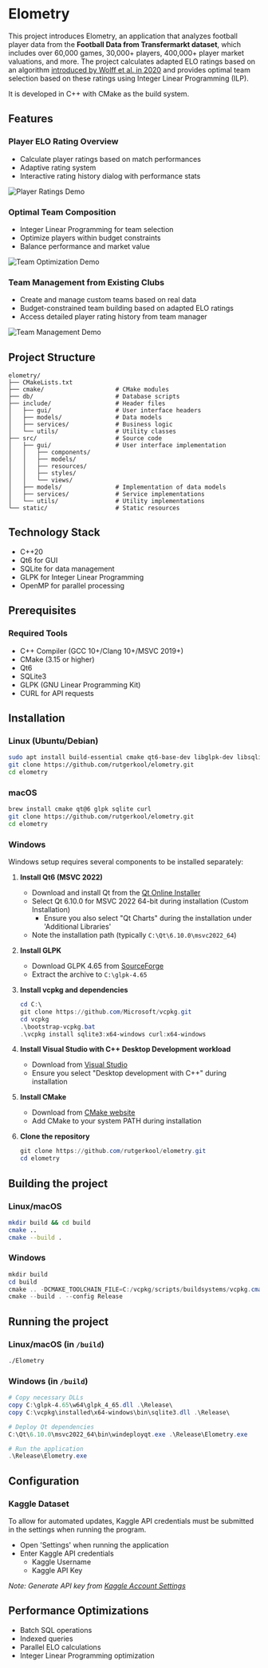 # Elometry

This project introduces Elometry, an application that analyzes football player data from the **Football Data from Transfermarkt dataset**, which includes over 60,000 games, 30,000+ players, 400,000+ player market valuations, and more. The project calculates adapted ELO ratings based on an algorithm [introduced by Wolff et al. in 2020](https://www.researchgate.net/publication/346383793_A_football_player_rating_system) and provides optimal team selection based on these ratings using Integer Linear Programming (ILP).

It is developed in C++ with CMake as the build system. 

## **Features**

### Player ELO Rating Overview
- Calculate player ratings based on match performances
- Adaptive rating system
- Interactive rating history dialog with performance stats

![Player Ratings Demo](img/player-list.gif)

### Optimal Team Composition
- Integer Linear Programming for team selection
- Optimize players within budget constraints
- Balance performance and market value

![Team Optimization Demo](img/team-manager-view-new.gif)

### Team Management from Existing Clubs
- Create and manage custom teams based on real data
- Budget-constrained team building based on adapted ELO ratings
- Access detailed player rating history from team manager

![Team Management Demo](img/team-manager-view-existing.gif)

## **Project Structure**
```
elometry/
├── CMakeLists.txt
├── cmake/                    # CMake modules
├── db/                       # Database scripts
├── include/                  # Header files
│   ├── gui/                  # User interface headers
│   ├── models/               # Data models
│   ├── services/             # Business logic
│   └── utils/                # Utility classes
├── src/                      # Source code
│   ├── gui/                  # User interface implementation
│   │   ├── components/
│   │   ├── models/
│   │   ├── resources/
│   │   ├── styles/
│   │   └── views/
│   ├── models/               # Implementation of data models
│   ├── services/             # Service implementations
│   └── utils/                # Utility implementations
└── static/                   # Static resources
```

## **Technology Stack**
- C++20
- Qt6 for GUI
- SQLite for data management
- GLPK for Integer Linear Programming
- OpenMP for parallel processing

## **Prerequisites**

### **Required Tools**
- C++ Compiler (GCC 10+/Clang 10+/MSVC 2019+)
- CMake (3.15 or higher)
- Qt6
- SQLite3
- GLPK (GNU Linear Programming Kit)
- CURL for API requests

## **Installation**
### **Linux (Ubuntu/Debian)**
```bash
sudo apt install build-essential cmake qt6-base-dev libglpk-dev libsqlite3-dev libcurl4-openssl-dev libqt6charts6-dev
git clone https://github.com/rutgerkool/elometry.git
cd elometry
```

### **macOS**
```bash
brew install cmake qt@6 glpk sqlite curl
git clone https://github.com/rutgerkool/elometry.git
cd elometry
```

### **Windows**
Windows setup requires several components to be installed separately:

1. **Install Qt6 (MSVC 2022)**
   - Download and install Qt from the [Qt Online Installer](https://www.qt.io/download-qt-installer)
   - Select Qt 6.10.0 for MSVC 2022 64-bit during installation (Custom Installation)
      - Ensure you also select "Qt Charts" during the installation under 'Additional Libraries'
   - Note the installation path (typically `C:\Qt\6.10.0\msvc2022_64`)

2. **Install GLPK**
   - Download GLPK 4.65 from [SourceForge](https://sourceforge.net/projects/winglpk/)
   - Extract the archive to `C:\glpk-4.65`

3. **Install vcpkg and dependencies**
   ```powershell
   cd C:\
   git clone https://github.com/Microsoft/vcpkg.git
   cd vcpkg
   .\bootstrap-vcpkg.bat
   .\vcpkg install sqlite3:x64-windows curl:x64-windows
   ```

4. **Install Visual Studio with C++ Desktop Development workload**
   - Download from [Visual Studio](https://visualstudio.microsoft.com/downloads/)
   - Ensure you select "Desktop development with C++" during installation

5. **Install CMake**
   - Download from [CMake website](https://cmake.org/download/)
   - Add CMake to your system PATH during installation

6. **Clone the repository**
   ```powershell
   git clone https://github.com/rutgerkool/elometry.git
   cd elometry
   ```

## **Building the project**

### **Linux/macOS**
```bash
mkdir build && cd build
cmake ..
cmake --build .
```

### **Windows**
```powershell
mkdir build
cd build
cmake .. -DCMAKE_TOOLCHAIN_FILE=C:/vcpkg/scripts/buildsystems/vcpkg.cmake -DQt6_DIR="C:\Qt\6.10.0\msvc2022_64\lib\cmake\Qt6"
cmake --build . --config Release
```

## **Running the project**

### **Linux/macOS (in `/build`)**
```bash
./Elometry
```

### **Windows (in `/build`)**
```powershell
# Copy necessary DLLs
copy C:\glpk-4.65\w64\glpk_4_65.dll .\Release\
copy C:\vcpkg\installed\x64-windows\bin\sqlite3.dll .\Release\

# Deploy Qt dependencies
C:\Qt\6.10.0\msvc2022_64\bin\windeployqt.exe .\Release\Elometry.exe

# Run the application
.\Release\Elometry.exe
```

## **Configuration**

### **Kaggle Dataset**
To allow for automated updates, Kaggle API credentials must be submitted in the settings when running the program. 
- Open 'Settings' when running the application
- Enter Kaggle API credentials
  - Kaggle Username
  - Kaggle API Key

*Note: Generate API key from [Kaggle Account Settings](https://www.kaggle.com/)*

## **Performance Optimizations**
- Batch SQL operations
- Indexed queries
- Parallel ELO calculations
- Integer Linear Programming optimization
